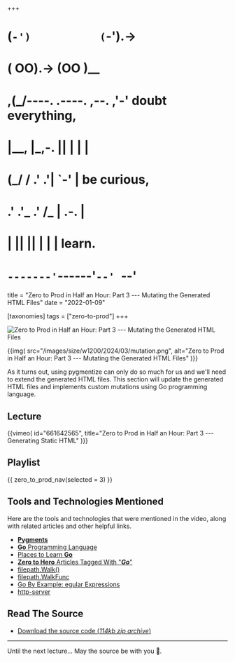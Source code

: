 +++
#   (`-')           (`-').->
#   ( OO).->        (OO )__
# ,(_/----. .----. ,--. ,'-' doubt everything,
# |__,    |\_,-.  ||  | |  |
#  (_/   /    .' .'|  `-'  | be curious,
#  .'  .'_  .'  /_ |  .-.  |
# |       ||      ||  | |  | learn.
# `-------'`------'`--' `--'

title = "Zero to Prod in Half an Hour: Part 3 --- Mutating the Generated HTML Files"
date = "2022-01-09"

[taxonomies]
tags = ["zero-to-prod"]
+++

![Zero to Prod in Half an Hour: Part 3 --- Mutating the Generated HTML Files](/images/size/w1200/2024/03/mutation.png)

{{img(
  src="/images/size/w1200/2024/03/mutation.png",
  alt="Zero to Prod in Half an Hour: Part 3 --- Mutating the Generated HTML Files"
)}}

As it turns out, using pygmentize can only do so much for us and we'll need to
extend the generated HTML files. This section will update the generated HTML
files and implements custom mutations using Go programming language.

## Lecture

{{vimeo(
  id="661642565",
  title="Zero to Prod in Half an Hour: Part 3 --- Generating Static HTML"
)}}

## Playlist

{{ zero_to_prod_nav(selected = 3) }}

## Tools and Technologies Mentioned

Here are the tools and technologies that were mentioned in the video, along with
related articles and other helpful links.

* [**Pygments**](https://pygments.org/)
* [**Go** Programming Language](https://go.dev/)
* [Places to Learn **Go**](https://go.dev/)
* [**Zero to Hero** Articles Tagged With "**_Go_**"](/tags/go/)
* [filepath.Walk()](https://pkg.go.dev/path/filepath#Walk)
* [filepath.WalkFunc](https://pkg.go.dev/path/filepath#WalkFunc)
* [Go By Example: egular Expressions](https://gobyexample.com/regular-expressions)
* [http-server](https://github.com/http-party/http-server)

Read The Source
---------------

* [Download the source code (*114kb zip
  archive*)](https://assets.zerotohero.dev/zero-to-prod-in-30/zero-to-prod-in-30.zip)

------------

Until the next lecture... May the source be with you 🦄.
